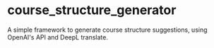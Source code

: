 # course_structure_generator
A simple framework to generate course structure suggestions, using OpenAI's API and DeepL translate.

